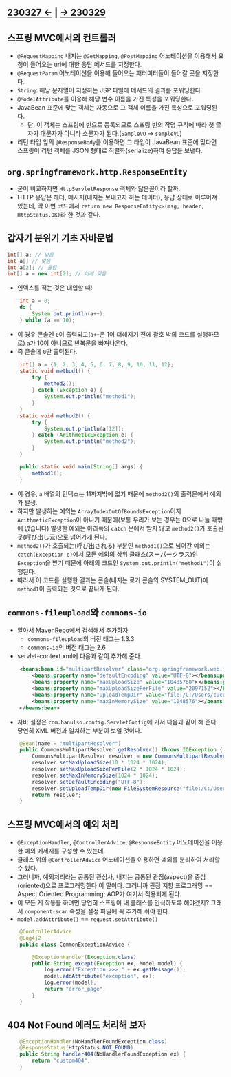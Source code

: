 ﻿## [230327 ←](/230130-_Spring/230327/) | [→ 230329](/230130-_Spring/230329/)

## 스프링 MVC에서의 컨트롤러

- `@RequestMapping` 내지는 `@GetMapping`, `@PostMapping` 어노테이션을 이용해서 요청이 들어오는 uri에 대한 응답 메서드를 지정한다.
- `@RequestParam` 어노테이션을 이용해 들어오는 패러미터들이 들어갈 곳을 지정한다.
- `String`: 해당 문자열이 지정하는 JSP 파일에 메서드의 결과를 포워딩한다.
- `@ModelAttribute`를 이용해 해당 변수 이름을 가진 특성을 포워딩한다.
- JavaBean 표준에 맞는 객체는 자동으로 그 객체 이름을 가진 특성으로 포워딩된다.
  - 단, 이 객체는 스프링에 빈으로 등록되므로 스프링 빈의 작명 규칙에 따라 첫 글자가 대문자가 아니라 소문자가 된다.(`SampleVO` -> `sampleVO`)
- 리턴 타입 앞의 `@ResponseBody`를 이용하면 그 타입이 JavaBean 표준에 맞다면 스프링이 리턴 객체를 JSON 형태로 직렬화(serialize)하여 응답을 보낸다.

## `org.springframework.http.ResponseEntity`

- 굳이 비교하자면 `HttpServletResponse` 객체와 닮은꼴이라 할까.
- HTTP 응답은 헤더, 메시지(내지는 보내고자 하는 데이터), 응답 상태로 이루어져 있는데, 딱 이번 코드에서 `return new ResponseEntity<>(msg, header, HttpStatus.OK)`라 한 것과 같다.

## 갑자기 분위기 기초 자바문법

```java
int[] a; // 맞음
int a[] // 맞음
int a[2]; // 틀림
int[] a = new int[2]; // 이게 맞음
```

- 인덱스를 적는 것은 대입할 때!

```java
    int a = 0;
    do {
        System.out.println(a++);
    } while (a == 10);
```

- 이 경우 콘솔엔 `0`이 출력되고(`a++`은 1이 더해지기 전에 괄호 밖의 코드를 실행하므로) `a`가 10이 아니므로 반복문을 빠져나온다.
- 즉 콘솔에 `0`만 출력된다.

```java
    int[] a = {1, 2, 3, 4, 5, 6, 7, 8, 9, 10, 11, 12};
    static void method1() {
        try {
            method2();
        } catch (Exception e) {
            System.out.println("method1");
        }
    }
    static void method2() {
        try {
            System.out.println(a[12]);
        } catch (ArithmeticException e) {
            System.out.println("method2");
        }
    }

    public static void main(String[] args) {
        method1();
    }
```

- 이 경우, `a` 배열의 인덱스는 11까지밖에 없기 때문에 `method2()`의 출력문에서 예외가 발생.
- 하지만 발생하는 예외는 `ArrayIndexOutOfBoundsException`이지 `ArithmeticException`이 아니기 때문에(보통 우리가 보는 경우는 0으로 나눌 때밖에 없습니다) 발생한 예외는 아래쪽의 `catch` 문에서 받지 않고 `method2()`가 호출된 곳(呼び出し元)으로 넘어가게 된다.
- `method2()`가 호출되는(呼び出される) 부분인 `method1()`으로 넘어간 예외는 `catch(Exception e)`에서 모든 예외의 상위 클래스(スーパークラス)인 `Exception`을 받기 때문에 아래의 코드인 `System.out.println("method1")`이 실행된다.
- 따라서 이 코드를 실행한 결과는 콘솔(내지는 로거 콘솔의 SYSTEM_OUT)에 `method1`이 출력되는 것으로 끝나게 된다.

## `commons-fileupload`와 `commons-io`

- 알아서 MavenRepo에서 검색해서 추가하자.
  - `commons-fileupload`의 버전 태그는 1.3.3
  - `commons-io`의 버전 태그는 2.6
- servlet-context.xml에 다음과 같이 추가해 준다.

```xml
    <beans:bean id="multipartResolver" class="org.springframework.web.multipart.commons.CommonsMultipartResolver">
        <beans:property name="defaultEncoding" value="UTF-8"></beans:property>
        <beans:property name="maxUploadSize" value="10485760"></beans:property>
        <beans:property name="maxUploadSizePerFile" value="2097152"></beans:property>
        <beans:property name="uploadTempDir" value="file:/C:/Users/cucup/Gogs/spring56/supload"></beans:property>
        <beans:property name="maxInMemorySize" value="1048576"></beans:property>
    </beans:bean>
```

- 자바 설정은 `com.hanulso.config.ServletConfig`에 가서 다음과 같이 해 준다. 당연히 XML 버전과 일치하는 부분이 보일 것이다.

```java
    @Bean(name = "multipartResolver")
    public CommonsMultipartResolver getResolver() throws IOException {
        CommonsMultipartResolver resolver = new CommonsMultipartResolver();
        resolver.setMaxUploadSize(10 * 1024 * 1024);
        resolver.setMaxUploadSizePerFile(2 * 1024 * 1024);
        resolver.setMaxInMemorySize(1024 * 1024);
        resolver.setDefaultEncoding("UTF-8");
        resolver.setUploadTempDir(new FileSystemResource("file:/C:/Users/cucup/Gogs/spring56/supload"));
        return resolver;
    }
```

## 스프링 MVC에서의 예외 처리

- `@ExceptionHandler`, `@ControllerAdvice`, `@ResponseEntity` 어노테이션을 이용한 예외 메세지를 구성할 수 있는데,
- 클래스 위의 `@ControllerAdvice` 어노테이션을 이용하면 예외를 분리하여 처리할 수 있다.
- 그러니까, 예외처리라는 공통된 관심사, 내지는 공통된 관점(aspect)을 중심(oriented)으로 프로그래밍한다 이 말이다. 그러니까 관점 지향 프로그래밍 == Aspect Oriented Programming; AOP가 여기서 적용되게 된다.
- 이 모든 게 작동을 하려면 당연히 스프링이 내 클래스를 인식하도록 해야겠지? 그래서 `component-scan` 속성을 설정 파일에 꼭 추가해 줘야 한다.
- `model.addAttribute()` == `request.setAttribute()`

```java
    @ControllerAdvice
    @Log4j2
    public class CommonExceptionAdvice {

        @ExceptionHandler(Exception.class)
        public String except(Exception ex, Model model) {
            log.error("Exception >>> " + ex.getMessage());
            model.addAttribute("exception", ex);
            log.error(model);
            return "error_page";
        }
    }
```

## 404 Not Found 에러도 처리해 보자

```java
    @ExceptionHandler(NoHandlerFoundException.class)
    @ResponseStatus(HttpStatus.NOT_FOUND)
    public String handler404(NoHandlerFoundException ex) {
        return "custom404";
    }
```
